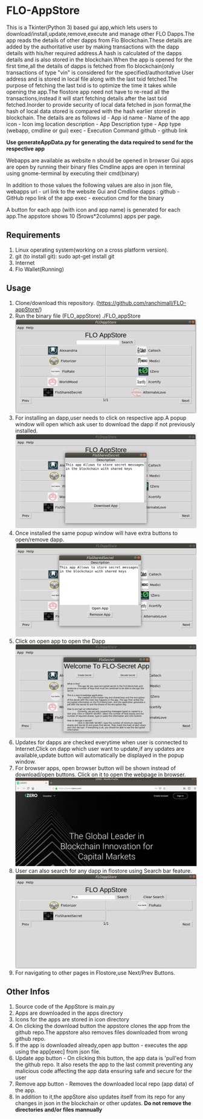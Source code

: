 # FLO-AppStore
This is a Tkinter(Python 3) based gui app,which lets users to download/install,update,remove,execute and manage other FLO Dapps.The app reads the details of other dapps from Flo Blockchain.These details are added by the authoritative user by making transactions with the dapp details with his/her required address.A hash is calculated of the dapps details and is also stored in the blockchain.When the app is opened for the first time,all the details of dapps is fetched from flo blockchain(only transactions of type "vin" is considered for the specified/authoritative User address and is stored in local file along with the last txid fetched.The purpose of fetching the last txid is to optimize the time it takes while opening the app.The flostore app need not have to re-read all the transactions,instead it will start fetching details after the last txid fetched.Inorder to provide security of local data fetched in json format,the hash of local data stored is compared with the hash earlier stored in blockchain. 
The details are as follows 
id - App id
name - Name of the app
icon - Icon img location 
description - App Description
type - App type (webapp, cmdline or gui)
exec - Execution Command
github - github link

**Use generateAppData.py for generating the data required to send for the respective app**


Webapps are available as website n should be opened in browser
Gui apps are open by running their binary files
Cmdline apps are open in terminal using gnome-terminal by executing their cmd(binary)

In addition to those values the following values are also in json file, 
webapps url - url link to the website
Gui and Cmdline dapps :
github - GitHub repo link of the app
exec - execution cmd for the binary

A button for each app (with icon and app name) is generated for each app.The appstore shows 10 (5rows*2columns) apps per page.

## Requirements
1. Linux operating system(working on a cross platform version).
2. git (to install git):
		sudo apt-get install git
3. Internet
4. Flo Wallet(Running)

## Usage
1. Clone/download this repository. (https://github.com/ranchimall/FLO-appStore/)
2. Run the binary file (FLO_appStore)
		./FLO_appStore
![alt text](https://github.com/ranchimall/FLO-appStore/blob/master/screenshots/App-Store.png)
3. For installing an dapp,user needs to click on respective app.A popup window will open which ask user to download the dapp if not previously installed.
![alt text](https://github.com/ranchimall/FLO-appStore/blob/master/screenshots/downloadApp.png)
4. Once installed the same popup window will have extra buttons to open/remove dapp.
![alt text](https://github.com/ranchimall/FLO-appStore/blob/master/screenshots/openApp.png)
5. Click on open app to open the Dapp
![alt text](https://github.com/ranchimall/FLO-appStore/blob/master/screenshots/appHome.png)
6. Updates for dapps are checked everytime when user is connected to Internet.Click on dapp which user want to update,if any updates are available,update button will automatically be displayed in the popup window.
7. For browser apps, open browser button will be shown instead of download/open buttons. Click on it to open the webpage in browser.
![alt text](https://github.com/ranchimall/FLO-appStore/blob/master/screenshots/browserApp.png)
6. User can also search for any dapp in flostore using Search bar feature.
![alt text](https://github.com/ranchimall/FLO-appStore/blob/master/screenshots/searchApp.png)
7. For navigating to other pages in Flostore,use Next/Prev Buttons.

## Other Infos

1. Source code of the AppStore is main.py
2. Apps are downloaded in the apps directory
3. Icons for the apps are stored in icon directory
4. On clicking the download button the appstore clones the app from the github repo.The appstore also removes files downloaded from wrong github repo.
5. If the app is downloaded already,open app button - executes the app using the app[exec] from json file.
6. Update app button - On clicking this button, the app data is 'pull'ed from the github repo. It also resets the app to the last commit preventing any malicious code affecting the app data ensuring safe and secure for the user
7. Remove app button - Removes the downloaded local repo (app data) of the app.
8. In addition to it,the appStore also updates itself from its repo for any changes in json in the blockchain or other updates.
**Do not remove the directories and/or files mannually**
